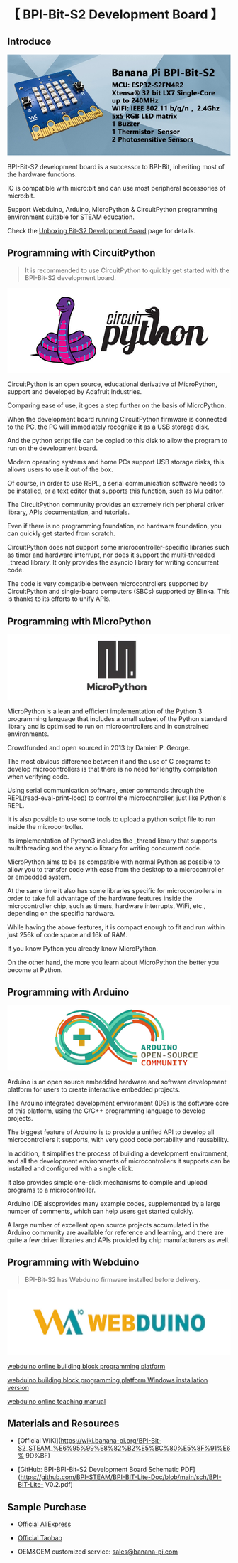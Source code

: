 # 【 BPI-Bit-S2 Development Board 】

## Introduce

![](assets/images/BPI-Bit-S2_banner.jpg)

BPI-Bit-S2 development board is a successor to BPI-Bit, inheriting most of the hardware functions.

IO is compatible with micro:bit and can use most peripheral accessories of micro:bit.

Support Webduino, Arduino, MicroPython & CircuitPython programming environment suitable for STEAM education.

Check the [Unboxing Bit-S2 Development Board](Unboxing/Introduction.md) page for details.

## Programming with CircuitPython

> It is recommended to use CircuitPython to quickly get started with the BPI-Bit-S2 development board.

![](assets/images/CircuitPython_Repo_header_logo.jpg)

CircuitPython is an open source, educational derivative of MicroPython, support and developed by Adafruit Industries.

Comparing ease of use, it goes a step further on the basis of MicroPython.

When the development board running CircuitPython firmware is connected to the PC, the PC will immediately recognize it as a USB storage disk.

And the python script file can be copied to this disk to allow the program to run on the development board.

Modern operating systems and home PCs support USB storage disks, this allows users to use it out of the box.

Of course, in order to use REPL, a serial communication software needs to be installed, or a text editor that supports this function, such as Mu editor.

The CircuitPython community provides an extremely rich peripheral driver library, APIs documentation, and tutorials.

Even if there is no programming foundation, no hardware foundation, you can quickly get started from scratch.

CircuitPython does not support some microcontroller-specific libraries such as timer and hardware interrupt, nor does it support the multi-threaded _thread library. It only provides the asyncio library for writing concurrent code.

The code is very compatible between microcontrollers supported by CircuitPython and single-board computers (SBCs) supported by Blinka. This is thanks to its efforts to unify APIs.

## Programming with MicroPython

![](assets/images/Mircopython.png)

MicroPython is a lean and efficient implementation of the Python 3 programming language that includes a small subset of the Python standard library and is optimised to run on microcontrollers and in constrained environments.

Crowdfunded and open sourced in 2013 by Damien P. George.

The most obvious difference between it and the use of C programs to develop microcontrollers is that there is no need for lengthy compilation when verifying code.

Using serial communication software, enter commands through the REPL(read-eval-print-loop) to control the microcontroller, just like Python's REPL.

It is also possible to use some tools to upload a python script file to run inside the microcontroller.

Its implementation of Python3 includes the _thread library that supports multithreading and the asyncio library for writing concurrent code.

MicroPython aims to be as compatible with normal Python as possible to allow you to transfer code with ease from the desktop to a microcontroller or embedded system.

At the same time it also has some libraries specific for microcontrollers in order to take full advantage of the hardware features inside the microcontroller chip, such as timers, hardware interrupts, WiFi, etc., depending on the specific hardware.

While having the above features, it is compact enough to fit and run within just 256k of code space and 16k of RAM.

If you know Python you already know MicroPython.

On the other hand, the more you learn about MicroPython the better you become at Python.

## Programming with Arduino

![](assets/images/Arduino_logo_1200x350.png)

Arduino is an open source embedded hardware and software development platform for users to create interactive embedded projects.

The Arduino integrated development environment (IDE) is the software core of this platform, using the C/C++ programming language to develop projects.

The biggest feature of Arduino is to provide a unified API to develop all microcontrollers it supports, with very good code portability and reusability.

In addition, it simplifies the process of building a development environment, and all the development environments of microcontrollers it supports can be installed and configured with a single click.

It also provides simple one-click mechanisms to compile and upload programs to a microcontroller.

Arduino IDE alsoprovides many example codes, supplemented by a large number of comments, which can help users get started quickly.

A large number of excellent open source projects accumulated in the Arduino community are available for reference and learning, and there are quite a few driver libraries and APIs provided by chip manufacturers as well.

## Programming with Webduino

> BPI-Bit-S2 has Webduino firmware installed before delivery.

![](assets/images/Webduino_logo_1200x350.jpg)

[webduino online building block programming platform](https://webbit.webduino.io/blockly/?demo=default)

[webduino building block programming platform Windows installation version](https://ota.webduino.io/WebBitInstaller/WebBitSetup.exe)

[webduino online teaching manual](https://webbit.webduino.io/tutorials/doc/zh-cn/education/index.html)

## Materials and Resources

- [Official WIKI](https://wiki.banana-pi.org/BPI-Bit-S2_STEAM_%E6%95%99%E8%82%B2%E5%BC%80%E5%8F%91%E6% 9D%BF)

- [GitHub: BPI-BPI-Bit-S2 Development Board Schematic PDF](https://github.com/BPI-STEAM/BPI-BIT-Lite-Doc/blob/main/sch/BPI-BIT-Lite- V0.2.pdf)


## Sample Purchase

- [Official AliExpress](https://www.aliexpress.us/item/3256804809903732.html)

- [Official Taobao](https://item.taobao.com/item.htm?spm=a213gs.success.result.1.d1187a86CepiGC&id=693462857865)

- OEM&OEM customized service: sales@banana-pi.com